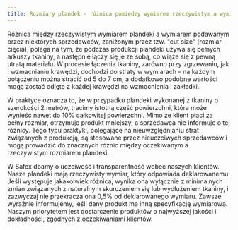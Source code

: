 ```yaml
---
title: Rozmiary plandek - różnica pomiędzy wymiarem rzeczywistym a wymiarem "cut size"
---
```


Różnica między rzeczywistym wymiarem plandeki a wymiarem podawanym przez niektórych sprzedawców, zaniżonym przez tzw. "cut size" (rozmiar cięcia), polega na tym, że podczas produkcji plandeki używa się pełnych arkuszy tkaniny, a następnie łączy się je ze sobą, co wiąże się z pewną utratą materiału. W procesie łączenia tkaniny, zarówno przy zgrzewaniu, jak i wzmacnianiu krawędzi, dochodzi do straty w wymiarach – na każdym połączeniu można stracić od 5 do 7 cm, a dodatkowo podobne wartości mogą zostać odjęte z każdej krawędzi na wzmocnienia i zakładki.

W praktyce oznacza to, że w przypadku plandeki wykonanej z tkaniny o szerokości 2 metrów, tracimy istotną część powierzchni, która może wynieść nawet do 10% całkowitej powierzchni. Mimo że klient płaci za pełny rozmiar, otrzymuje produkt mniejszy, a sprzedawca nie informuje o tej różnicy. Tego typu praktyki, polegające na nieuwzględnianiu strat związanych z produkcją, są stosowane przez nieuczciwych sprzedawców i mogą prowadzić do znacznych różnic między oczekiwanym a rzeczywistym rozmiarem plandeki.

W Safex dbamy o uczciwość i transparentność wobec naszych klientów. Nasze plandeki mają rzeczywisty wymiar, który odpowiada deklarowanemu. Jeśli występuje jakakolwiek różnica, wynika ona wyłącznie z minimalnych zmian związanych z naturalnym skurczeniem się lub wydłużeniem tkaniny, i zazwyczaj nie przekracza ona 0,5% od deklarowanego wymiaru. Zawsze wyraźnie informujemy, jeśli dany produkt ma inną specyfikację wymiarową. Naszym priorytetem jest dostarczenie produktów o najwyższej jakości i dokładności, zgodnych z oczekiwaniami klientów.